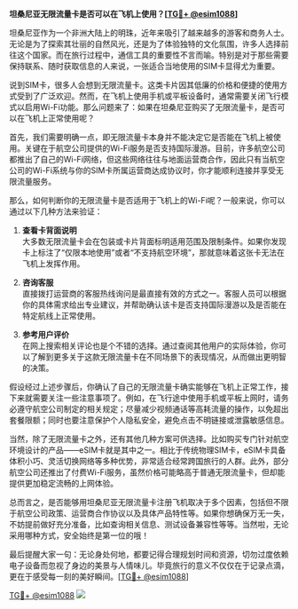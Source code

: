 **坦桑尼亚无限流量卡是否可以在飞机上使用？[[TG💪+ @esim1088](https://t.me/s/esim1088)]**

坦桑尼亚作为一个非洲大陆上的明珠，近年来吸引了越来越多的游客和商务人士。无论是为了探索其壮丽的自然风光，还是为了体验独特的文化氛围，许多人选择前往这个国家。而在旅行过程中，通信工具的重要性不言而喻。特别是对于那些需要保持联系、随时获取信息的人来说，一张适合当地使用的SIM卡显得尤为重要。

说到SIM卡，很多人会想到无限流量卡。这类卡片因其低廉的价格和便捷的使用方式受到了广泛欢迎。然而，在飞机上使用手机或平板设备时，通常需要关闭飞行模式以启用Wi-Fi功能。那么问题来了：如果在坦桑尼亚购买了无限流量卡，是否可以在飞机上正常使用呢？

首先，我们需要明确一点，即无限流量卡本身并不能决定它是否能在飞机上被使用。关键在于航空公司提供的Wi-Fi服务是否支持国际漫游。目前，许多航空公司都推出了自己的Wi-Fi网络，但这些网络往往与地面运营商合作，因此只有当航空公司的Wi-Fi系统与你的SIM卡所属运营商达成协议时，你才能顺利连接并享受无限流量服务。

那么，如何判断你的无限流量卡是否适用于飞机上的Wi-Fi呢？一般来说，你可以通过以下几种方法来验证：

1. **查看卡背面说明**  
   大多数无限流量卡会在包装或卡片背面标明适用范围及限制条件。如果你发现卡上标注了“仅限本地使用”或者“不支持航空环境”，那就意味着这张卡无法在飞机上发挥作用。

2. **咨询客服**  
   直接拨打运营商的客服热线询问是最直接有效的方式之一。客服人员可以根据你的具体需求给出专业建议，并帮助确认该卡是否支持国际漫游以及是否能在特定航线上正常使用。

3. **参考用户评价**  
   在网上搜索相关评论也是个不错的选择。通过查阅其他用户的实际体验，你可以了解到更多关于这款无限流量卡在不同场景下的表现情况，从而做出更明智的决策。

假设经过上述步骤后，你确认了自己的无限流量卡确实能够在飞机上正常工作，接下来就需要关注一些注意事项了。例如，在飞行途中使用手机或平板上网时，请务必遵守航空公司制定的相关规定；尽量减少视频通话等高耗流量的操作，以免超出套餐限额；同时也要注意保护个人隐私安全，避免点击不明链接或泄露敏感信息。

当然，除了无限流量卡之外，还有其他几种方案可供选择。比如购买专门针对航空环境设计的产品——eSIM卡就是其中之一。相比于传统物理SIM卡，eSIM卡具备体积小巧、灵活切换网络等多种优势，非常适合经常跨国旅行的人群。此外，部分航空公司还推出了付费Wi-Fi服务，虽然价格可能略高于普通无限流量卡，但却能提供更加稳定流畅的上网体验。

总而言之，是否能够用坦桑尼亚无限流量卡注册飞机取决于多个因素，包括但不限于航空公司政策、运营商合作协议以及具体产品特性等。如果你想确保万无一失，不妨提前做好充分准备，比如查询相关信息、测试设备兼容性等等。当然啦，无论采用哪种方式，安全始终是第一位的哦！

最后提醒大家一句：无论身处何地，都要记得合理规划时间和资源，切勿过度依赖电子设备而忽视了身边的美景与人情味儿。毕竟旅行的意义不仅仅在于记录点滴，更在于感受每一刻的美好瞬间。[[TG💪+ @esim1088](https://t.me/s/esim1088)]

[TG💪+ @esim1088](https://t.me/s/esim1088) ![](https://i.postimg.cc/4NQfJmqS/Snipaste-2025-05-13-00-14-12.png)